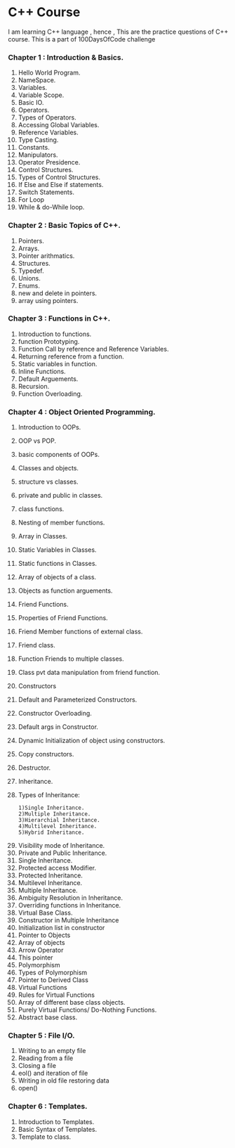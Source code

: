 # C++ Course 
I am learning C++ language , hence , This are the practice questions of C++ course. This is a part of 100DaysOfCode challenge

### Chapter 1 : Introduction & Basics.
  1) Hello World Program.
  2) NameSpace.
  3) Variables.
  4) Variable Scope.
  5) Basic IO.
  6) Operators.
  7) Types of Operators.
  8) Accessing Global Variables.
  9) Reference Variables.
  10) Type Casting.
  11) Constants.
  12) Manipulators.
  13) Operator Presidence.
  14) Control Structures.
  15) Types of Control Structures.
  16) If Else and Else if statements.
  17) Switch Statements.
  18) For Loop
  19) While & do-While loop.

### Chapter 2 : Basic Topics of C++.
  1) Pointers.
  2) Arrays.
  3) Pointer arithmatics.
  4) Structures.
  5) Typedef.
  6) Unions.
  7) Enums.
  8) new and delete in pointers.
  9) array using pointers.
  
### Chapter 3 : Functions in C++.
  1) Introduction to functions.
  2) function Prototyping.
  3) Function Call by reference and Reference Variables.
  4) Returning reference from a function.
  5) Static variables in function.
  6) Inline Functions.
  7) Default Arguements.
  8) Recursion.
  9) Function Overloading.
  
### Chapter 4 : Object Oriented Programming.
  1) Introduction to OOPs.
  2) OOP vs POP.
  3) basic components of OOPs.
  4) Classes and objects.
  5) structure vs classes.
  6) private and public in classes.
  7) class functions.
  8) Nesting of member functions.
  9) Array in Classes.
  10) Static Variables in Classes.
  11) Static functions in Classes.
  12) Array of objects of a class.
  13) Objects as function arguements.
  14) Friend Functions.
  15) Properties of Friend Functions.
  16) Friend Member functions of external class.
  17) Friend class.
  18) Function Friends to multiple classes.
  19) Class pvt data manipulation from friend function.
  20) Constructors
  21) Default and Parameterized Constructors.
  22) Constructor Overloading.
  23) Default args in Constructor.
  24) Dynamic Initialization of object using constructors.
  25) Copy constructors.
  26) Destructor.
  27) Inheritance.
  28) Types of Inheritance:

          1)Single Inheritance.
          2)Multiple Inheritance.
          3)Hierarchial Inheritance.
          4)Multilevel Inheritance.
          5)Hybrid Inheritance.

   29. Visibility mode of Inheritance.
   30. Private and Public Inheritance.
   31. Single Inheritance.
   32. Protected access Modifier.
   33. Protected Inheritance.
   34. Multilevel Inheritance.
   35. Multiple Inheritance.
   36. Ambiguity Resolution in Inheritance.
   37. Overriding functions in Inheritance.
   38. Virtual Base Class.
   39. Constructor in Multiple Inheritance
   40. Initialization list in constructor
   41. Pointer to Objects
   42. Array of objects
   43. Arrow Operator
   44. This pointer
   45. Polymorphism
   46. Types of Polymorphism
   47. Pointer to Derived Class
   48. Virtual Functions
   49. Rules for Virtual Functions
   50. Array of different base class objects.
   51. Purely Virtual Functions/ Do-Nothing Functions.
   52. Abstract base class.
   
### Chapter 5 : File I/O.
  1) Writing to an empty file
  2) Reading from a file
  3) Closing a file
  4) eol() and iteration of file
  5) Writing in old file restoring data
  6) open()

### Chapter 6 : Templates.
  1) Introduction to Templates.
  2) Basic Syntax of Templates.
  3) Template to class.
